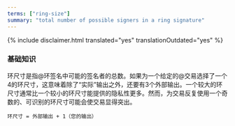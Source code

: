 ```yaml
---
terms: ["ring-size"]
summary: "total number of possible signers in a ring signature"
---
```


{% include disclaimer.html translated="yes" translationOutdated="yes" %}
### 基础知识

环尺寸是指@环签名中可能的签名者的总数。如果为一个给定的@交易选择了一个4的环尺寸，这意味着除了“实际”输出之外，还要有3个外部输出。一个较大的环尺寸通常比一个较小的环尺寸能提供的隐私性更多。然而，为交易反复使用一个奇数的、可识别的环尺寸可能会使交易显得突出。

`环尺寸 = 外部输出 + 1（您的输出）`
